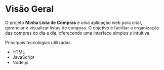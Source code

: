 # Visão Geral

O projeto **Minha Lista de Compras** é uma aplicação web para criar, gerenciar e visualizar listas de compras. O objetivo é facilitar a organização das compras do dia a dia, oferecendo uma interface simples e intuitiva.

Principais tecnologias utilizadas:
- HTML
- JavaScript
- Node.js
